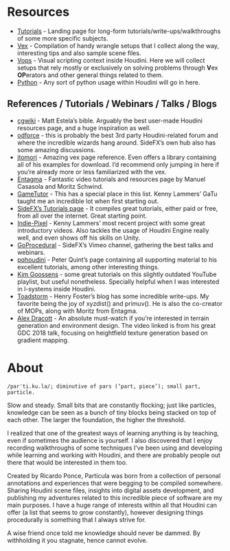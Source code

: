 # Resources

- [Tutorials](https://github.com/ribponce/particula/blob/master/tutorials/README.md) - Landing page for long-form tutorials/write-ups/walkthroughs of some more specific subjects.
- [Vex](https://github.com/ribponce/particula/tree/master/vex) - Compilation of handy wrangle setups that I collect along the way, interesting tips and also sample scene files.
- [Vops](https://github.com/ribponce/particula/tree/master/vops) - Visual scripting context inside Houdini. Here we will collect setups that rely mostly or exclusively on solving problems through **V**ex **OP**erators and other general things related to them.
- [Python](https://github.com/ribponce/particula/tree/master/python) - Any sort of python usage within Houdini will go in here.

## References / Tutorials / Webinars / Talks / Blogs

- [cgwiki](http://www.tokeru.com/cgwiki/index.php?title=Houdini) - Matt Estela’s bible. Arguably the best user-made Houdini resources page, and a huge inspiration as well.
- [odforce](https://forums.odforce.net/) - this is probably the best 3rd party Houdini-related forum and where the incredible wizards hang around. SideFX’s own hub also has some amazing discussions.
- [jtomori](https://github.com/jtomori/vex_tutorial) - Amazing vex page reference. Even offers a library containing all of his examples for download. I’d recommend only jumping in here if you’re already more or less familiarized with the vex.
- [Entagma](http://www.entagma.com/) - Fantastic video tutorials and resources page by Manuel Casasola and Moritz Schwind.
- [GameTutor](http://www.gametutor.com/live/home-live/) - This has a special place in this list. Kenny Lammers’ GaTu taught me an incredible lot when first starting out.
- [SideFX’s Tutorials page](https://www.sidefx.com/tutorials/) - It compiles great tutorials, either paid or free, from all over the internet. Great starting point.
- [Indie-Pixel](https://www.youtube.com/channel/UC7P6olyswpgJlElZA6RXUNQ) - Kenny Lammers’ most recent project with some great introductory videos. Also tackles the usage of Houdini Engine really well, and even shows off his skills on Unity.
- [GoProcedural](https://vimeo.com/goprocedural) - SideFX’s Vimeo channel, gathering the best talks and webinars.
- [pqhoudini](https://sites.google.com/site/pqhoudinitutorial/) - Peter Quint’s page containing all supporting material to his excellent tutorials, among other interesting things.
- [Kim Goossens](https://www.youtube.com/playlist?list=PLShEm1_z6_cyBOAKQSH2ck-enGSnovMjD) - some great tutorials on this slightly outdated YouTube playlist, but useful nonetheless. Specially helpful when I was interested in l-systems inside Houdini.
- [Toadstorm](https://www.toadstorm.com/blog/) - Henry Foster’s blog has some incredible write-ups. My favorite being the joy of xyzdist() and primuv(). He is also the co-creator of MOPs, along with Moritz from Entagma.
- [Alex Dracott](https://vimeo.com/261901572) - An absolute must-watch if you’re interested in terrain generation and environment design. The video linked is from his great GDC 2018 talk, focusing on heightfield texture generation based on gradient mapping.


# About

    /parˈti.ku.la/; diminutive of pars (‘part, piece’); small part, particle.

Slow and steady. Small bits that are constantly flocking; just like particles, knowledge can be seen as a bunch of tiny blocks being stacked on top of each other. The larger the foundation, the higher the threshold.

I realized that one of the greatest ways of learning anything is by teaching, even if sometimes the audience is yourself. I also discovered that I enjoy recording walkthroughs of some techniques I’ve been using and developing while learning and working with Houdini, and there are probably people out there that would be interested in them too.

Created by Ricardo Ponce, Particula was born from a collection of personal annotations and experiences that were begging to be compiled somewhere. Sharing Houdini scene files, insights into digital assets development, and publishing my adventures related to this incredible piece of software are my main purposes. I have a huge range of interests within all that Houdini can offer (a list that seems to grow constantly), however designing things procedurally is something that I always strive for.

A wise friend once told me knowledge should never be dammed. By withholding it you stagnate, hence cannot evolve.
